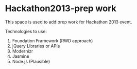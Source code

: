 Hackathon2013-prep work
=========================

This space is used to add prep work for Hackathon 2013 event.

Technologies to use:
1. Foundation Framework (RWD approach)
2. jQuery Libraries or APIs
3. Modernizr
4. Jasmine
5. Node.js (Plausible)


